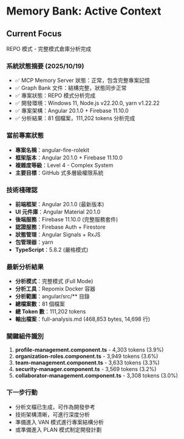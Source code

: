 # Memory Bank: Active Context

## Current Focus
REPO 模式 - 完整模式倉庫分析完成

### 系統狀態摘要 (2025/10/19)
- ✅ MCP Memory Server 狀態：正常，包含完整專案記憶
- ✅ Graph Bank 文件：結構完整，狀態同步正常
- ✅ 專案狀態：REPO 模式分析完成
- ✅ 開發環境：Windows 11, Node.js v22.20.0, yarn v1.22.22
- ✅ 專案架構：Angular 20.1.0 + Firebase 11.10.0
- ✅ 分析結果：81 個檔案，111,202 tokens 分析完成

### 當前專案狀態
- **專案名稱**：angular-fire-rolekit
- **框架版本**：Angular 20.1.0 + Firebase 11.10.0
- **複雜度等級**：Level 4 - Complex System
- **主要目標**：GitHub 式多層級權限系統

### 技術棧確認
- **前端框架**：Angular 20.1.0 (最新版本)
- **UI 元件庫**：Angular Material 20.1.0
- **後端服務**：Firebase 11.10.0 (完整服務套件)
- **認證服務**：Firebase Auth + Firestore
- **狀態管理**：Angular Signals + RxJS
- **包管理器**：yarn
- **TypeScript**：5.8.2 (嚴格模式)

### 最新分析結果
- **分析模式**：完整模式 (Full Mode)
- **分析工具**：Repomix Docker 容器
- **分析範圍**：angular/src/** 目錄
- **總檔案數**：81 個檔案
- **總 Token 數**：111,202 tokens
- **輸出檔案**：full-analysis.md (468,853 bytes, 14,698 行)

### 關鍵組件識別
1. **profile-management.component.ts** - 4,303 tokens (3.9%)
2. **organization-roles.component.ts** - 3,949 tokens (3.6%)
3. **team-management.component.ts** - 3,633 tokens (3.3%)
4. **security-manager.component.ts** - 3,569 tokens (3.2%)
5. **collaborator-management.component.ts** - 3,308 tokens (3.0%)

### 下一步行動
- 分析文檔已生成，可作為開發參考
- 技術架構清晰，可進行深度分析
- 準備進入 VAN 模式進行專案結構分析
- 或準備進入 PLAN 模式制定開發計劃